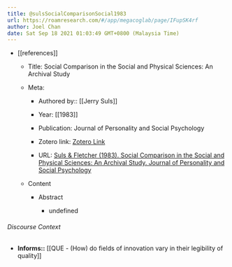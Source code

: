 ```yaml
---
title: @sulsSocialComparisonSocial1983
url: https://roamresearch.com/#/app/megacoglab/page/IFupSK4rf
author: Joel Chan
date: Sat Sep 18 2021 01:03:49 GMT+0800 (Malaysia Time)
---
```


- [[references]]

    - Title: Social Comparison in the Social and Physical Sciences: An Archival Study

    - Meta:

        - Authored by:: [[Jerry Suls]]

        - Year: [[1983]]

        - Publication: Journal of Personality and Social Psychology

        - Zotero link: [Zotero Link](zotero://select/items/7_4UH6CHWD)

        - URL: [Suls & Fletcher (1983). Social Comparison in the Social and Physical Sciences: An Archival Study. Journal of Personality and Social Psychology](undefined)

    - Content

        - Abstract

            - undefined

###### Discourse Context

- **Informs::** [[QUE - (How) do fields of innovation vary in their legibility of quality]]
